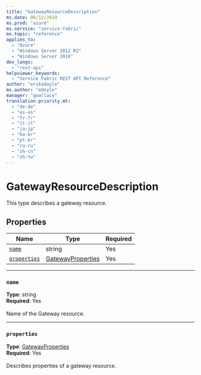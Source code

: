 ```yaml
---
title: "GatewayResourceDescription"
ms.date: 06/12/2019
ms.prod: "azure"
ms.service: "service-fabric"
ms.topic: "reference"
applies_to: 
  - "Azure"
  - "Windows Server 2012 R2"
  - "Windows Server 2016"
dev_langs: 
  - "rest-api"
helpviewer_keywords: 
  - "Service Fabric REST API Reference"
author: "erikadoyle"
ms.author: "edoyle"
manager: "gwallace"
translation.priority.mt: 
  - "de-de"
  - "es-es"
  - "fr-fr"
  - "it-it"
  - "ja-jp"
  - "ko-kr"
  - "pt-br"
  - "ru-ru"
  - "zh-cn"
  - "zh-tw"
---
```

# GatewayResourceDescription

This type describes a gateway resource.

## Properties
| Name | Type | Required |
| --- | --- | --- |
| [`name`](#name) | string | Yes |
| [`properties`](#properties) | [GatewayProperties](sfclient-v65-model-gatewayproperties.md) | Yes |

____
### `name`
__Type__: string <br/>
__Required__: Yes<br/>
<br/>
Name of the Gateway resource.

____
### `properties`
__Type__: [GatewayProperties](sfclient-v65-model-gatewayproperties.md) <br/>
__Required__: Yes<br/>
<br/>
Describes properties of a gateway resource.
